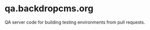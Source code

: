 qa.backdropcms.org
==================

QA server code for building testing environments from pull requests.
